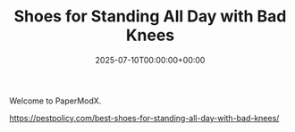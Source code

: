 ﻿---
date: '2025-07-10T00:00:00+00:00'
lastmod: '2025-07-10T00:00:00+03:00'
title: "Shoes for Standing All Day with Bad Knees"
issueno: "001"
---

Welcome to PaperModX. 

https://pestpolicy.com/best-shoes-for-standing-all-day-with-bad-knees/






